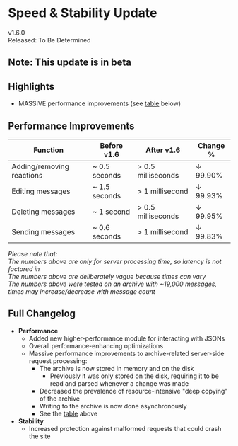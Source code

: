 # Speed & Stability Update

v1.6.0  
Released: To Be Determined

## Note: This update is in beta

## Highlights

- MASSIVE performance improvements (see [table](#performance-improvements) below)

## Performance Improvements

| Function | Before v1.6 | After v1.6 | Change % |
|-|-|-|-|
| Adding/removing reactions | ~ 0.5 seconds | > 0.5 milliseconds | ↓ 99.90% |
| Editing messages | ~ 1.5 seconds | > 1 millisecond | ↓ 99.93% |
| Deleting messages | ~ 1 second | > 0.5 milliseconds | ↓ 99.95% |
| Sending messages | ~ 0.6 seconds | > 1 millisecond | ↓ 99.83% |

*Please note that:  
The numbers above are only for server processing time, so latency is not factored in  
The numbers above are deliberately vague because times can vary  
The numbers above were tested on an archive with ~19,000 messages, times may increase/decrease with message count*

## Full Changelog

- **Performance**
  - Added new higher-performance module for interacting with JSONs
  - Overall performance-enhancing optimizations
  - Massive performance improvements to archive-related server-side request processing:
    - The archive is now stored in memory and on the disk
      - Previously it was only stored on the disk, requiring it to be read and parsed whenever a change was made
    - Decreased the prevalence of resource-intensive "deep copying" of the archive
    - Writing to the archive is now done asynchronously
    - See the [table](#performance-improvements) above
- **Stability**
  - Increased protection against malformed requests that could crash the site

